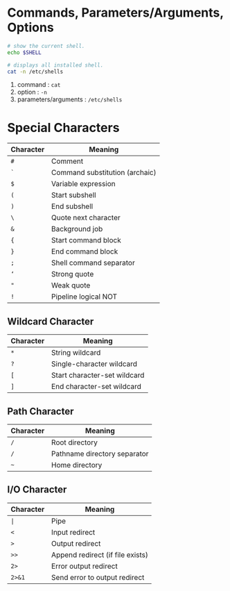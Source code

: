 # Commands, Parameters/Arguments, Options

```sh
# show the current shell.
echo $SHELL

# displays all installed shell.
cat -n /etc/shells
```

1. command : `cat`
2. option : `-n`
3. parameters/arguments : `/etc/shells`

# Special Characters

| Character      | Meaning                        |
| -------------- | ------------------------------ |
| `#`            | Comment                        |
| <code>`</code> | Command substitution (archaic) |
| `$`            | Variable expression            |
| `(`            | Start subshell                 |
| `)`            | End subshell                   |
| `\`            | Quote next character           |
| `&`            | Background job                 |
| `{`            | Start command block            |
| `}`            | End command block              |
| `;`            | Shell command separator        |
| `‘`            | Strong quote                   |
| `"`            | Weak quote                     |
| `!`            | Pipeline logical NOT           |

## Wildcard Character
| Character | Meaning                      |
| --------- | ---------------------------- |
| `*`       | String wildcard              |
| `?`       | Single-character wildcard    |
| `[`       | Start character-set wildcard |
| `]`       | End character-set wildcard   |

## Path Character
| Character | Meaning                      |
| --------- | ---------------------------- |
| `/`       | Root directory               |
| `/`       | Pathname directory separator |
| `~`       | Home directory               |

## I/O Character
| Character | Meaning                          |
| --------- | -------------------------------- |
| `\|`      | Pipe                             |
| `<`       | Input redirect                   |
| `>`       | Output redirect                  |
| `>>`      | Append redirect (if file exists) |
| `2>`      | Error output redirect            |
| `2>&1`    | Send error to output redirect    |
